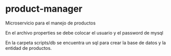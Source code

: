# product-manager
Microservicio para el manejo de productos


En el archivo properties se debe colocar el usuario y el password de mysql

En la carpeta scripts/db se encuentra un sql para crear la base de datos y la entidad de productos.

